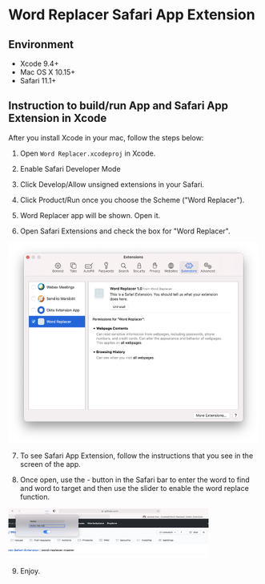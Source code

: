 # Word Replacer Safari App Extension

## Environment
- Xcode 9.4+
- Mac OS X 10.15+
- Safari 11.1+

## Instruction to build/run App and Safari App Extension in Xcode
After you install Xcode in your mac, follow the steps below:

1. Open `Word Replacer.xcodeproj` in Xcode.

2. Enable Safari Developer Mode

3. Click Develop/Allow unsigned extensions in your Safari.

4. Click Product/Run once you choose the Scheme ("Word Replacer").

5. Word Replacer app will be shown. Open it.

6. Open Safari Extensions and check the box for "Word Replacer".

<img src="https://github.com/krypted/Word-Replacer-Safari-Extension/blob/main/word-replacer-master/Screen%20Shot%202021-03-07%20at%204.47.31%20PM.png?raw=true" width=500 height=400)>

7. To see Safari App Extension, follow the instructions that you see in the screen of the app. 

8. Once open, use the - button in the Safari bar to enter the word to find and word to target and then use the slider to enable the word replace function.

<img src="https://github.com/krypted/Word-Replacer-Safari-Extension/blob/main/word-replacer-master/Screen%20Shot%202021-03-07%20at%204.55.23%20PM.png?raw=true" width=400 height=100)>

9. Enjoy. 



